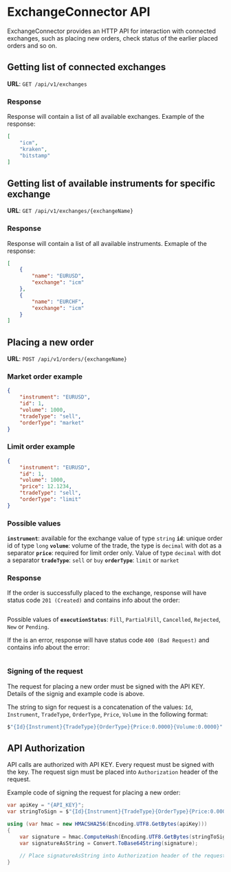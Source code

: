 # ExchangeConnector API

ExchangeConnector provides an HTTP API for interaction with connected exchanges, such as placing new orders, check status of the earlier placed orders and so on.

## Getting list of connected exchanges

**URL**: `GET /api/v1/exchanges`

### Response

Response will contain a list of all available exchanges. Example of the response:

```json
[
    "icm",
    "kraken",
    "bitstamp"
]
```

## Getting list of available instruments for specific exchange

**URL**: `GET /api/v1/exchanges/{exchangeName}`

### Response

Response will contain a list of all available instruments. Exmaple of the response:

```json
[
    {
        "name": "EURUSD",
        "exchange": "icm"
    },
    {
        "name": "EURCHF",
        "exchange": "icm"
    }
]
```


## Placing a new order

**URL**: `POST /api/v1/orders/{exchangeName}`

### Market order example

```json
{
    "instrument": "EURUSD",
    "id": 1,
    "volume": 1000,
    "tradeType": "sell",
    "orderType": "market"
}
```

### Limit order example


```json
{
    "instrument": "EURUSD",
    "id": 1,
    "volume": 1000,
    "price": 12.1234,
    "tradeType": "sell",
    "orderType": "limit"
}
```

### Possible values

**`instrument`**: available for the exchange value of type `string`
**`id`**: unique order id of type `long`
**`volume`**: volume of the trade, the type is `decimal` with dot as a separator
**`price`**: required for limit order only. Value of type `decimal` with dot a separator
**`tradeType`**: `sell` or `buy`
**`orderType`**: `limit` or `market`


### Response

If the order is successfully placed to the exchange, response will have status code `201 (Created)` and contains info about the order:

```json

```

Possible values of **`executionStatus`**: `Fill`, `PartialFill`, `Cancelled`, `Rejected`, `New` or `Pending`.

If the is an error, response will have status code `400 (Bad Request)`  and contains info about the error:

```json

```

### Signing of the request

The request for placing a new order must be signed with the API KEY. Details of the signig and example code is above.

The string to sign for request is a concatenation of the values: `Id`, `Instrument`, `TradeType`, `OrderType`, `Price`, `Volume` in the following format:

```c#
$"{Id}{Instrument}{TradeType}{OrderType}{Price:0.0000}{Volume:0.0000}"
```

## API Authorization

API calls are authorized with API KEY. Every request must be signed with the key. The request sign must be placed into `Authorization` header of the request.

Example code of signing the request for placing a new order:

```c#
var apiKey = "{API_KEY}";
var stringToSign = $"{Id}{Instrument}{TradeType}{OrderType}{Price:0.0000}{Volume:0.0000}";

using (var hmac = new HMACSHA256(Encoding.UTF8.GetBytes(apiKey)))
{
    var signature = hmac.ComputeHash(Encoding.UTF8.GetBytes(stringToSign));
    var signatureAsString = Convert.ToBase64String(signature);

    // Place signatureAsString into Authorization header of the request
}
```